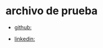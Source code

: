 # archivo de prueba

* [github:](https://github.com/Rose-Aravena)

* [linkedin:](https://www.linkedin.com/in/rose-aravena/)